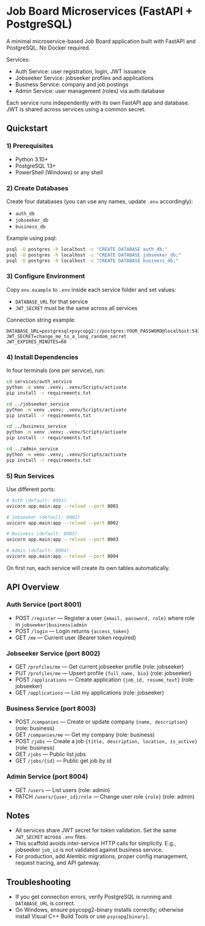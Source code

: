 # Job Board Microservices (FastAPI + PostgreSQL)

A minimal microservice-based Job Board application built with FastAPI and PostgreSQL. No Docker required.

Services:
- Auth Service: user registration, login, JWT issuance
- Jobseeker Service: jobseeker profiles and applications
- Business Service: company and job postings
- Admin Service: user management (roles) via auth database

Each service runs independently with its own FastAPI app and database. JWT is shared across services using a common secret.

## Quickstart

### 1) Prerequisites
- Python 3.10+
- PostgreSQL 13+
- PowerShell (Windows) or any shell

### 2) Create Databases
Create four databases (you can use any names, update `.env` accordingly):
- `auth_db`
- `jobseeker_db`
- `business_db`

Example using psql:
```sh
psql -U postgres -h localhost -c "CREATE DATABASE auth_db;"
psql -U postgres -h localhost -c "CREATE DATABASE jobseeker_db;"
psql -U postgres -h localhost -c "CREATE DATABASE business_db;"
```

### 3) Configure Environment
Copy `env.example` to `.env` inside each service folder and set values:
- `DATABASE_URL` for that service
- `JWT_SECRET` must be the same across all services

Connection string example:
```
DATABASE_URL=postgresql+psycopg2://postgres:YOUR_PASSWORD@localhost:5432/auth_db
JWT_SECRET=change_me_to_a_long_random_secret
JWT_EXPIRES_MINUTES=60
```

### 4) Install Dependencies
In four terminals (one per service), run:
```sh
cd services/auth_service
python -m venv .venv; .venv/Scripts/activate
pip install -r requirements.txt

cd ../jobseeker_service
python -m venv .venv; .venv/Scripts/activate
pip install -r requirements.txt

cd ../business_service
python -m venv .venv; .venv/Scripts/activate
pip install -r requirements.txt

cd ../admin_service
python -m venv .venv; .venv/Scripts/activate
pip install -r requirements.txt
```

### 5) Run Services
Use different ports:
```sh
# Auth (default: 8001)
uvicorn app.main:app --reload --port 8001

# Jobseeker (default: 8002)
uvicorn app.main:app --reload --port 8002

# Business (default: 8003)
uvicorn app.main:app --reload --port 8003

# Admin (default: 8004)
uvicorn app.main:app --reload --port 8004
```

On first run, each service will create its own tables automatically.

## API Overview

### Auth Service (port 8001)
- POST `/register` — Register a user `{email, password, role}` where role in `jobseeker|business|admin`
- POST `/login` — Login returns `{access_token}`
- GET `/me` — Current user (Bearer token required)

### Jobseeker Service (port 8002)
- GET `/profiles/me` — Get current jobseeker profile (role: jobseeker)
- PUT `/profiles/me` — Upsert profile `{full_name, bio}` (role: jobseeker)
- POST `/applications` — Create application `{job_id, resume_text}` (role: jobseeker)
- GET `/applications` — List my applications (role: jobseeker)

### Business Service (port 8003)
- POST `/companies` — Create or update company `{name, description}` (role: business)
- GET `/companies/me` — Get my company (role: business)
- POST `/jobs` — Create a job `{title, description, location, is_active}` (role: business)
- GET `/jobs` — Public list jobs
- GET `/jobs/{id}` — Public get job by id

### Admin Service (port 8004)
- GET `/users` — List users (role: admin)
- PATCH `/users/{user_id}/role` — Change user role `{role}` (role: admin)

## Notes
- All services share JWT secret for token validation. Set the same `JWT_SECRET` across `.env` files.
- This scaffold avoids inter-service HTTP calls for simplicity. E.g., jobseeker `job_id` is not validated against business service.
- For production, add Alembic migrations, proper config management, request tracing, and API gateway.

## Troubleshooting
- If you get connection errors, verify PostgreSQL is running and `DATABASE_URL` is correct.
- On Windows, ensure psycopg2-binary installs correctly; otherwise install Visual C++ Build Tools or use `psycopg[binary]`.
